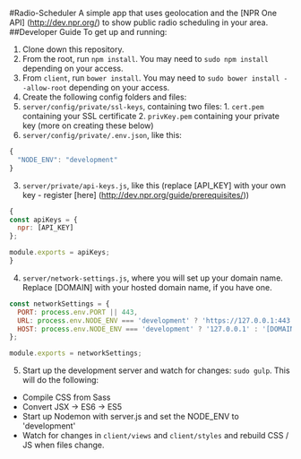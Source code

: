 #Radio-Scheduler
A simple app that uses geolocation and the [NPR One API] (http://dev.npr.org/) to show public radio scheduling in your area.
##Developer Guide
To get up and running:

1. Clone down this repository.
2. From the root, run `npm install`. You may need to `sudo npm install` depending on your access.
3. From `client`, run `bower install`. You may need to `sudo bower install --allow-root` depending on your access.
4. Create the following config folders and files:
  1. `server/config/private/ssl-keys`, containing two files:
    1. `cert.pem` containing your SSL certificate
    2. `privKey.pem` containing your private key (more on creating these below)
  2. `server/config/private/.env.json`, like this: 
  ```javascript
  {
    "NODE_ENV": "development"
  }
  ```
  3. `server/private/api-keys.js`, like this (replace [API_KEY] with your own key - register [here] (http://dev.npr.org/guide/prerequisites/))
  ```javascript
  {
  const apiKeys = {
    npr: [API_KEY]
  };

  module.exports = apiKeys;
  }
  ```
  4. `server/network-settings.js`, where you will set up your domain name. Replace [DOMAIN] with your hosted domain name, if you have one.

  ```javascript
  const networkSettings = {
    PORT: process.env.PORT || 443,
    URL: process.env.NODE_ENV === 'development' ? 'https://127.0.0.1:443' : '[DOMAIN]',
    HOST: process.env.NODE_ENV === 'development' ? '127.0.0.1' : '[DOMAIN]'
  };

  module.exports = networkSettings;
  ```
5. Start up the development server and watch for changes: `sudo gulp`. This will do the following:
  * Compile CSS from Sass
  * Convert JSX -> ES6 -> ES5
  * Start up Nodemon with server.js and set the NODE_ENV to 'development'
  * Watch for changes in `client/views` and `client/styles` and rebuild CSS / JS when files change.

 
